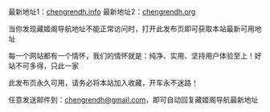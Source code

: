 

最新地址1：<a href="http://www.chengrendh.info">chengrendh.info</a> 最新地址2：<a href="http://www.chengrendh.org">chengrendh.org</a>

当你发现藏姬阁导航地址不能正常访问时，打开此发布页即可获取本站最新可用地址

每一个网站都有一个情怀，我们的情怀就是：纯净、实用、坚持用户体验至上！好站不可多得，只此一家

此发布页永久可用，请务必将本站加入收藏，开车永不迷路！

任意发送邮件到：chengrendh@gmail.com，即可自动回复藏姬阁导航最新地址
